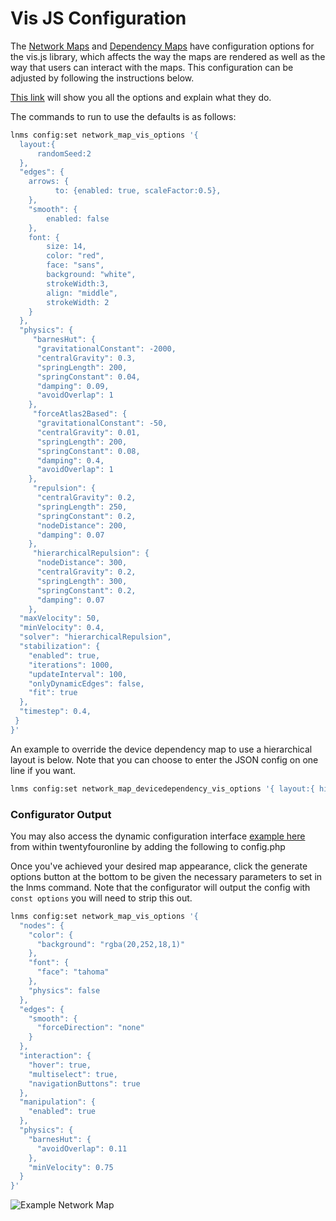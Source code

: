 # Vis JS Configuration

The [Network Maps](Network-Map.md) and [Dependency Maps](Dependency-Map.md) have configuration options for
the vis.js library, which affects the way the maps are rendered as well
as the way that users can interact with the maps. This configuration can
be adjusted by following the instructions below.

[This link](https://visjs.github.io/vis-network/docs/network/) will
show you all the options and explain what they do.

The commands to run to use the defaults is as follows:

```bash
lnms config:set network_map_vis_options '{
  layout:{
      randomSeed:2
  },
  "edges": {
    arrows: {
          to: {enabled: true, scaleFactor:0.5},
    },
    "smooth": {
        enabled: false
    },
    font: {
        size: 14,
        color: "red",
        face: "sans",
        background: "white",
        strokeWidth:3,
        align: "middle",
        strokeWidth: 2
    }
  },
  "physics": {
     "barnesHut": {
      "gravitationalConstant": -2000,
      "centralGravity": 0.3,
      "springLength": 200,
      "springConstant": 0.04,
      "damping": 0.09,
      "avoidOverlap": 1
    },
     "forceAtlas2Based": {
      "gravitationalConstant": -50,
      "centralGravity": 0.01,
      "springLength": 200,
      "springConstant": 0.08,
      "damping": 0.4,
      "avoidOverlap": 1
    },
     "repulsion": {
      "centralGravity": 0.2,
      "springLength": 250,
      "springConstant": 0.2,
      "nodeDistance": 200,
      "damping": 0.07
    },
     "hierarchicalRepulsion": {
      "nodeDistance": 300,
      "centralGravity": 0.2,
      "springLength": 300,
      "springConstant": 0.2,
      "damping": 0.07
    },
  "maxVelocity": 50,
  "minVelocity": 0.4,
  "solver": "hierarchicalRepulsion",
  "stabilization": {
    "enabled": true,
    "iterations": 1000,
    "updateInterval": 100,
    "onlyDynamicEdges": false,
    "fit": true
  },
  "timestep": 0.4,
 }
}'
```

An example to override the device dependency map to use a hierarchical layout is below.
Note that you can choose to enter the JSON config on one line if you want.

```bash
lnms config:set network_map_devicedependency_vis_options '{ layout:{ hierarchical: { enabled: true, direction: "LR", sortMethod: "directed", nodeSpacing: 50, treeSpacing: 50, levelSeparation: 300 } }, "edges": { arrows: { to: { enabled: true, scaleFactor:0.5 }, }, "smooth": { enabled: false }, font: { size: 14, color: "red", face: "sans", background: "white", strokeWidth:3, align: "middle", strokeWidth: 2 } }, "physics": {"enabled": false } }'
```

### Configurator Output

You may also access the dynamic configuration interface [example
here](https://visjs.github.io/vis-network/examples/network/other/configuration.html)
from within twentyfouronline by adding the following to config.php

Once you've achieved your desired map appearance, click the generate
options button at the bottom to be given the necessary parameters to
set in the lnms command. Note that the configurator will output the config
with `const options` you will need to strip this out.

```bash
lnms config:set network_map_vis_options '{
  "nodes": {
    "color": {
      "background": "rgba(20,252,18,1)"
    },
    "font": {
      "face": "tahoma"
    },
    "physics": false
  },
  "edges": {
    "smooth": {
      "forceDirection": "none"
    }
  },
  "interaction": {
    "hover": true,
    "multiselect": true,
    "navigationButtons": true
  },
  "manipulation": {
    "enabled": true
  },
  "physics": {
    "barnesHut": {
      "avoidOverlap": 0.11
    },
    "minVelocity": 0.75
  }
}'
```

![Example Network Map](../img/networkmap.png)




